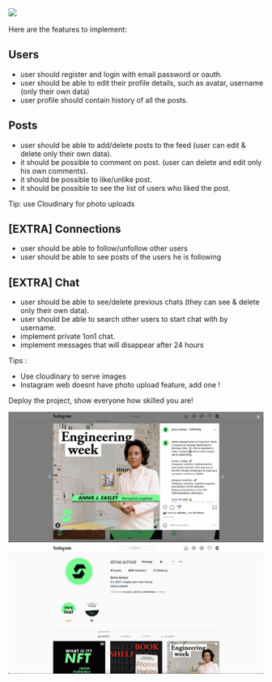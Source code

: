 <img src="https://www.freepnglogos.com/uploads/instagram-logo-png-transparent-0.png" width="400">

Here are the features to implement:

## Users

- user should register and login with email password or oauth.
- user should be able to edit their profile details, such as avatar, username (only their own data)
- user profile should contain history of all the posts.

## Posts

- user should be able to add/delete posts to the feed (user can edit & delete only their own data).
- it should be possible to comment on post. (user can delete and edit only his own comments).
- it should be possible to like/unlike post.
- it should be possible to see the list of users who liked the post.

Tip: use Cloudinary for photo uploads

## [EXTRA] Connections

- user should be able to follow/unfollow other users
- user should be able to see posts of the users he is following

## [EXTRA] Chat

- user should be able to see/delete previous chats (they can see & delete only their own data).
- user should be able to search other users to start chat with by username.
- implement private 1on1 chat.
- implement messages that will disappear after 24 hours


Tips :

 - Use cloudinary to serve images
 - Instagram web doesnt have photo upload feature, add one !

Deploy the project, show everyone how skilled you are!


<img src="ig0.png">
<img src="ig1.png">
